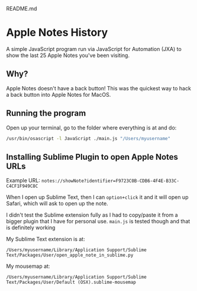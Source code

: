 README.md

# Apple Notes History

A simple JavaScript program run via JavaScript for Automation (JXA) to show the last 25 Apple Notes you've been visiting. 

## Why?

Apple Notes doesn't have a back button! This was the quickest way to hack a back button into Apple Notes for MacOS.

## Running the program
Open up your terminal, go to the folder where everything is at and do:
```sh
/usr/bin/osascript -l JavaScript ./main.js "/Users/myusername"
```

## Installing Sublime Plugin to open Apple Notes URLs
Example URL: `notes://showNote?identifier=F9723C0B-CDB6-4F4E-B33C-C4CF1F949C8C`

When I open up Sublime Text, then I can `option+click` it and it will open up Safari, which will ask to open up the note.

I didn't test the Sublime extension fully as I had to copy/paste it from a bigger plugin that I have for personal use. `main.js` is tested though and that is definitely working

My Sublime Text extension is at:
```
/Users/myusername/Library/Application Support/Sublime Text/Packages/User/open_apple_note_in_sublime.py
```

My mousemap at:
```
/Users/myusername/Library/Application Support/Sublime Text/Packages/User/Default (OSX).sublime-mousemap
```
